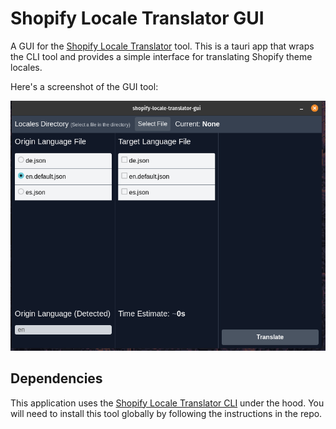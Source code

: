 # Shopify Locale Translator GUI

A GUI for the [Shopify Locale Translator](https://github.com/Auto-Finesse/shopify-locale-translator) tool. This is a
tauri app that wraps the CLI tool and provides a simple interface for translating Shopify theme locales.

Here's a screenshot of the GUI tool:

![GUI Screenshot](../docs/gui-screenshot-001.png)

## Dependencies

This application uses the
[Shopify Locale Translator CLI](https://github.com/Auto-Finesse/shopify-locale-translator/tree/main/cli)
under the hood. You will need to install this tool globally by following the instructions in the repo.
